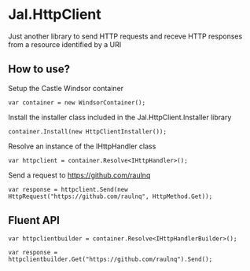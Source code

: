 # Jal.HttpClient
Just another library to send HTTP requests and receve HTTP responses from a resource identified by a URI

## How to use?

Setup the Castle Windsor container

    var container = new WindsorContainer();
	
Install the installer class included in the Jal.HttpClient.Installer library

    container.Install(new HttpClientInstaller());
				
Resolve an instance of the IHttpHandler class

    var httpclient = container.Resolve<IHttpHandler>();
	
Send a request to https://github.com/raulnq

    var response = httpclient.Send(new HttpRequest("https://github.com/raulnq", HttpMethod.Get));
    
## Fluent API
 
    var httpclientbuilder = container.Resolve<IHttpHandlerBuilder>();

    var response = httpclientbuilder.Get("https://github.com/raulnq").Send();

